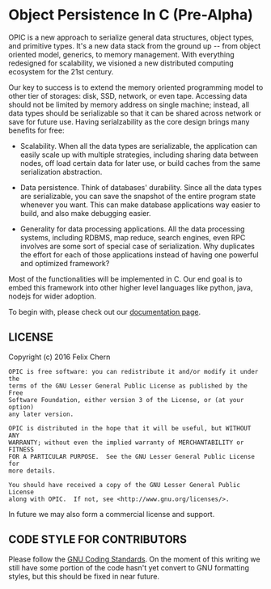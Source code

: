 Object Persistence In C (Pre-Alpha)
===================================

OPIC is a new approach to serialize general data structures, object types, and
primitive types. It's a new data stack from the ground up -- from object
oriented model, generics, to memory management. With everything redesigned for
scalability, we visioned a new distributed computing ecosystem for the 21st
century.

Our key to success is to extend the memory oriented programming model to other
tier of storages: disk, SSD, network, or even tape. Accessing data should not be
limited by memory address on single machine; instead, all data types should be
serializable so that it can be shared across network or save for future use.
Having serialzability as the core design brings many benefits for free:

* Scalability. When all the data types are serializable, the application can
easily scale up with multiple strategies, including sharing data between nodes,
off load certain data for later use, or build caches from the same serialization
abstraction.

* Data persistence. Think of databases' durability. Since all the data types are
serializable, you can save the snapshot of the entire program state whenever you
want. This can make database applications way easier to build, and also make
debugging easier.

* Generality for data processing applications. All the data processing systems,
including RDBMS, map reduce, search engines, even RPC involves are some sort of
special case of serialization. Why duplicates the effort for each of those
applications instead of having one powerful and optimized framework?

Most of the functionalities will be implemented in C. Our end goal is to embed
this framework into other higher level languages like python, java, nodejs for
wider adoption.

To begin with, please check out our [documentation page][doc].

[doc]: http://dryman.github.com/opic/

LICENSE
-------

Copyright (c) 2016 Felix Chern

    OPIC is free software: you can redistribute it and/or modify it under the
    terms of the GNU Lesser General Public License as published by the Free
    Software Foundation, either version 3 of the License, or (at your option)
    any later version.

    OPIC is distributed in the hope that it will be useful, but WITHOUT ANY
    WARRANTY; without even the implied warranty of MERCHANTABILITY or FITNESS
    FOR A PARTICULAR PURPOSE.  See the GNU Lesser General Public License for
    more details.

    You should have received a copy of the GNU Lesser General Public License
    along with OPIC.  If not, see <http://www.gnu.org/licenses/>.

In future we may also form a commercial license and support.

CODE STYLE FOR CONTRIBUTORS
---------------------------

Please follow the [GNU Coding Standards][gnuc]. On the moment of this
writing we still have some portion of the code hasn't yet convert to GNU
formatting styles, but this should be fixed in near future.

[gnuc]: https://www.gnu.org/prep/standards/standards.html


